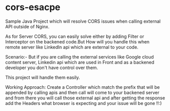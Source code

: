 # cors-esacpe
Sample Java Project which will resolve CORS issues when calling external API outside of Nginx.

As for Server CORS, you can easily solve either by adding Filter or Interceptor on the backened code.But How will you handle this when remote server like LinkedIn api which are external to your code.

Scenario:- But if you are calling the external services like Google cloud content server, Linkedin api which are used in Front
and as a backened developer you don't have control over them.

This project will handle them easily. 

Working Approach: Create a Controller which match the prefix that will be appended by calling apis and then call will come to your backened server and from there you will call those external api and after getting the response add the Headers what browser is expecting and your issue will be gone !!:) 
